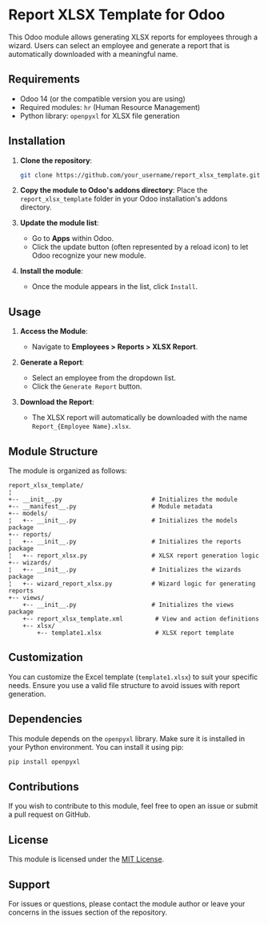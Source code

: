 # Report XLSX Template for Odoo

This Odoo module allows generating XLSX reports for employees through a wizard. Users can select an employee and generate a report that is automatically downloaded with a meaningful name.

## Requirements

- Odoo 14 (or the compatible version you are using)
- Required modules: `hr` (Human Resource Management)
- Python library: `openpyxl` for XLSX file generation

## Installation

1. **Clone the repository**:
   ```bash
   git clone https://github.com/your_username/report_xlsx_template.git
   ```

2. **Copy the module to Odoo's addons directory**:
   Place the `report_xlsx_template` folder in your Odoo installation's addons directory.

3. **Update the module list**:
   - Go to **Apps** within Odoo.
   - Click the update button (often represented by a reload icon) to let Odoo recognize your new module.

4. **Install the module**:
   - Once the module appears in the list, click `Install`.

## Usage

1. **Access the Module**:
   - Navigate to **Employees > Reports > XLSX Report**.

2. **Generate a Report**:
   - Select an employee from the dropdown list.
   - Click the `Generate Report` button.

3. **Download the Report**:
   - The XLSX report will automatically be downloaded with the name `Report_{Employee Name}.xlsx`.

## Module Structure

The module is organized as follows:

```
report_xlsx_template/
¦
+-- __init__.py                         # Initializes the module
+-- __manifest__.py                     # Module metadata
+-- models/
¦   +-- __init__.py                     # Initializes the models package
+-- reports/
¦   +-- __init__.py                     # Initializes the reports package
¦   +-- report_xlsx.py                  # XLSX report generation logic
+-- wizards/
¦   +-- __init__.py                     # Initializes the wizards package
¦   +-- wizard_report_xlsx.py           # Wizard logic for generating reports
+-- views/
    +-- __init__.py                     # Initializes the views package
    +-- report_xlsx_template.xml         # View and action definitions
    +-- xlsx/
        +-- template1.xlsx               # XLSX report template
```

## Customization

You can customize the Excel template (`template1.xlsx`) to suit your specific needs. Ensure you use a valid file structure to avoid issues with report generation.

## Dependencies

This module depends on the `openpyxl` library. Make sure it is installed in your Python environment. You can install it using pip:

```bash
pip install openpyxl
```

## Contributions

If you wish to contribute to this module, feel free to open an issue or submit a pull request on GitHub.

## License

This module is licensed under the [MIT License](LICENSE).

## Support

For issues or questions, please contact the module author or leave your concerns in the issues section of the repository.
